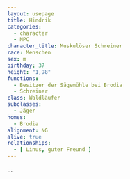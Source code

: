 ```yaml
---
layout: usepage
title: Hindrik
categories:
  - character
  - NPC
character_title: Muskulöser Schreiner
race: Menschen
sex: m
birthday: 37
height: "1,98"
functions:
  - Besitzer der Sägemühle bei Brodia
  - Schreiner
class: Waldläufer
subclasses:
  - Jäger
homes:
  - Brodia
alignment: NG
alive: true
relationships:
  - [ Linus, guter Freund ]
---
```


...